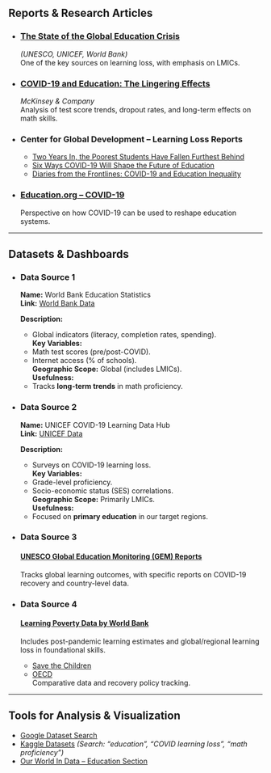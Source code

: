 ## Reports & Research Articles

- ### [The State of the Global Education Crisis](https://www.worldbank.org/en/topic/education/publication/the-state-of-the-global-education-crisis-a-path-to-recovery)  

  *(UNESCO, UNICEF, World Bank)*  
  One of the key sources on learning loss, with emphasis on LMICs.

- ### [COVID-19 and Education: The Lingering Effects](https://www.mckinsey.com/industries/education/our-insights/covid-19-and-education-the-lingering-effects-of-unfinished-learning)  

  *McKinsey & Company*  
   Analysis of test score trends, dropout rates, and long-term effects on math skills.

- ### Center for Global Development – Learning Loss Reports  

  - [Two Years In, the Poorest Students Have Fallen Furthest Behind](https://www.cgdev.org/blog/two-years-pandemic-poorest-students-have-fallen-furthest-behind-and-many-older-students-have)  
  - [Six Ways COVID-19 Will Shape the Future of Education](https://www.cgdev.org/blog/six-ways-covid-19-will-shape-future-education)  
  - [Diaries from the Frontlines: COVID-19 and Education Inequality](https://www.cgdev.org/blog/diaries-frontlines-covid-19-and-education-inequality-who-most-risk-being-left-behind)  

- ### [Education.org – COVID-19](https://education.org/en/press-releases/covid-19-is-an-opportunity-to-reset-education-here-are-4-ways-how)  

   Perspective on how COVID-19 can be used to reshape education systems.

---

## Datasets & Dashboards

- ### **Data Source 1**  

  **Name:** World Bank Education Statistics  
  **Link:** [World Bank Data](https://databank.worldbank.org/source/education-statistics)

  **Description:**  

  - Global indicators (literacy, completion rates, spending).  
  **Key Variables:**  
  - Math test scores (pre/post-COVID).  
  - Internet access (% of schools).  
  **Geographic Scope:** Global (includes LMICs).  
  **Usefulness:**  
  - Tracks **long-term trends** in math proficiency.  

- ### **Data Source 2**  

   **Name:** UNICEF COVID-19 Learning Data Hub  
  **Link:** [UNICEF Data](https://data.unicef.org/resources/learning-loss-during-covid-19/)

  **Description:**  

  - Surveys on COVID-19 learning loss.  
  **Key Variables:**  
  - Grade-level proficiency.  
  - Socio-economic status (SES) correlations.  
  **Geographic Scope:** Primarily LMICs.  
  **Usefulness:**  
  - Focused on **primary education** in our target regions.  

- ### **Data Source 3**

  #### [UNESCO Global Education Monitoring (GEM) Reports](https://www.unesco.org/gem-report)  

  Tracks global learning outcomes, with specific reports on COVID-19 recovery and country-level data.

- ### **Data Source 4**  

  #### [Learning Poverty Data by World Bank](https://www.worldbank.org/en/topic/education/brief/learning-poverty)  

  Includes post-pandemic learning estimates and global/regional learning loss in foundational skills.

  - [Save the Children](https://www.savethechildren.net/news/learning-losses-during-pandemic)  
  - [OECD](https://www.oecd.org/education/)  
   Comparative data and recovery policy tracking.

---

## Tools for Analysis & Visualization

- [Google Dataset Search](https://datasetsearch.research.google.com)  
- [Kaggle Datasets](https://www.kaggle.com/datasets) *(Search: “education”, “COVID learning loss”, “math proficiency”)*  
- [Our World In Data – Education Section](https://ourworldindata.org/education)  
